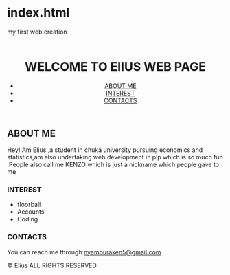 # index.html
my first web creation
<!DOCTYPE html>
<html>
<header>
    <title>Elius web </title>
</header>
<body>
    <header>
        <H1>WELCOME TO ElIUS WEB PAGE</H1>
        <nav>
        <ul>
            <li><a href="#">ABOUT ME</a></li>
            <li><a href="#">INTEREST</a></li>
            <li><a href="#">CONTACTS</a></li>
        </ul>
    </nav>
    </header>
    <main>
        <h2>ABOUT ME</h2>
        <p>Hey! Am Elius ,a student in chuka university pursuing economics and statistics,am also undertaking web development in plp which is so much fun
            .People also call me KENZO which is just a nickname which people gave to me  </p>
            <h3>INTEREST</h3>
          <UL>
                    <li>floorball</li>
                    <li>Accounts</li>
                    <li>Coding</li>
         </UL>
            <h3>CONTACTS</h3>
      <p>You can reach me through:<a href="#">nyamburaken5@gmail.com</a></p>            
    </main>
    <footer>
    <p>&copy; Elius ALL RIGHTS RESERVED</p>
</footer>
</body>
</html>
